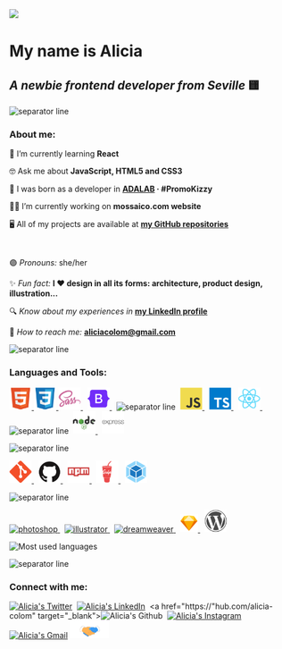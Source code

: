 <img src="https://static.wixstatic.com/media/e6f652_41d692d22638492f8827f946e393f2ab~mv2.gif" width="12%"/>

# My name is Alicia


## *A newbie frontend developer from Seville* 🟨

   <img src="https://via.placeholder.com/2/F5DF4D/000000?text=+" alt="separator line" width="84%" height="2"/>

### About me:

🌱 I’m currently learning **React**

🤓 Ask me about **JavaScript, HTML5 and CSS3**

🐥 I was born as a developer in **[ADALAB](https://github.com/Adalab) · #PromoKizzy**

👷‍♀️ I’m currently working on **mossaico.com website**

🖥️ All of my projects are available at **[my GitHub repositories](https://github.com/alicia-colom?tab=repositories)**
   
   </br>
   
🟣 *Pronouns:* she/her

✨ *Fun fact:* **I ❤️ design in all its forms: architecture, product design, illustration...**

🔍 *Know about my experiences in* **[my LinkedIn profile](https://www.linkedin.com/in/aliciacolomortega/)**

📨 *How to reach me:* **aliciacolom@gmail.com**

   <img src="https://via.placeholder.com/2/F5DF4D/000000?text=+" alt="separator line" width="84%" height="2"/>
   
### Languages and Tools:

   <a href="https://www.w3.org/html/" target="_blank"> <img src="https://raw.githubusercontent.com/devicons/devicon/master/icons/html5/html5-original.svg" alt="html5" width="40" height="40"/> </a> 
    <a href="https://www.w3schools.com/css/" target="_blank"> <img src="https://raw.githubusercontent.com/devicons/devicon/master/icons/css3/css3-original.svg" alt="css3" width="40" height="40"/> </a> 
    <a href="https://sass-lang.com" target="_blank"> <img src="https://raw.githubusercontent.com/devicons/devicon/master/icons/sass/sass-original.svg" alt="sass" width="40" height="40"/> </a> &nbsp;
  <a href="https://getbootstrap.com" target="_blank"> <img src="https://raw.githubusercontent.com/devicons/devicon/master/icons/bootstrap/bootstrap-plain.svg" alt="bootstrap" width="40" height="40"/> </a>&nbsp;
  <img src="https://pngimage.net/wp-content/uploads/2018/06/road-line-png-3.png" alt="separator line" height="40"/>&nbsp;
   <a href="https://developer.mozilla.org/en-US/docs/Web/JavaScript" target="_blank"> <img src="https://raw.githubusercontent.com/devicons/devicon/master/icons/javascript/javascript-original.svg" alt="javascript" width="40" height="40"/> </a> &nbsp;
    <a href="https://www.typescriptlang.org/" target="_blank"> <img src="https://raw.githubusercontent.com/devicons/devicon/master/icons/typescript/typescript-original.svg" alt="typescript" width="40" height="40"/> </a> &nbsp;
   <a href="https://reactjs.org/" target="_blank"> <img src="https://raw.githubusercontent.com/devicons/devicon/master/icons/react/react-original.svg" alt="react" width="40" height="40"/> </a> &nbsp;
  <img src="https://pngimage.net/wp-content/uploads/2018/06/road-line-png-3.png" alt="separator line" height="40"/>&nbsp;
    <a href="https://nodejs.org" target="_blank"> <img src="https://raw.githubusercontent.com/devicons/devicon/master/icons/nodejs/nodejs-original-wordmark.svg" alt="nodejs" width="40" height="40"/> </a> &nbsp;
      <a href="https://expressjs.com/es/" target="_blank"> <img src="https://raw.githubusercontent.com/devicons/devicon/master/icons/express/express-original-wordmark.svg" alt="expressjs" width="40" height="40"/> </a> 
      
  <img src="https://pngimage.net/wp-content/uploads/2018/06/road-line-png-3.png" alt="separator line" height="40"/>&nbsp;
 
 <a href="https://git-scm.com/" target="_blank"> <img src="https://github.com/devicons/devicon/blob/master/icons/git/git-original.svg" alt="git" width="40" height="40"/> </a> &nbsp;
  <a href="https://github.com/about" target="_blank"> <img src="https://raw.githubusercontent.com/devicons/devicon/master/icons/github/github-original.svg" alt="github" width="40" height="40"/> </a> &nbsp;
    <a href="https://www.npmjs.com/" target="_blank"> <img src="https://github.com/devicons/devicon/blob/master/icons/npm/npm-original-wordmark.svg" alt="npm" width="40" height="40"/> </a> &nbsp;
  <a href="https://gulpjs.com" target="_blank"> <img src="https://raw.githubusercontent.com/devicons/devicon/master/icons/gulp/gulp-plain.svg" alt="gulp" width="40" height="40"/> </a> &nbsp;
    <a href="https://webpack.js.org" target="_blank"> <img src="https://github.com/devicons/devicon/blob/master/icons/webpack/webpack-original.svg" alt="webpack" width="40" height="40"/></a>&nbsp;
 
  <img src="https://pngimage.net/wp-content/uploads/2018/06/road-line-png-3.png" alt="separator line" height="40"/>&nbsp;
  
  <a href="https://www.photoshop.com/en" target="_blank"> <img src="https://upload.wikimedia.org/wikipedia/commons/thumb/a/af/Adobe_Photoshop_CC_icon.svg/1200px-Adobe_Photoshop_CC_icon.svg.png" alt="photoshop" width="32"/> </a> &nbsp;
  <a href="https://www.adobe.com/in/products/illustrator.html" target="_blank"> <img src="https://upload.wikimedia.org/wikipedia/commons/thumb/f/fb/Adobe_Illustrator_CC_icon.svg/1051px-Adobe_Illustrator_CC_icon.svg.png" alt="illustrator" width="32"/> </a> &nbsp;
    <a href="https://www.adobe.com/es/products/dreamweaver.html" target="_blank"> <img src="https://upload.wikimedia.org/wikipedia/commons/thumb/7/75/Adobe_Dreamweaver_CC_icon.svg/1200px-Adobe_Dreamweaver_CC_icon.svg.png" alt="dreamweaver" width="32"/> </a> &nbsp;
  <a href="https://www.sketch.com/" target="_blank"> <img src="https://github.com/devicons/devicon/blob/master/icons/sketch/sketch-original.svg" alt="sketch" width="32"/> </a>  &nbsp;
  <a href="https://wordpress.com/es/" target="_blank"> <img src="https://github.com/devicons/devicon/blob/master/icons/wordpress/wordpress-plain.svg" alt="wordpress" width="40" height="40"/> </a>

![Most used languages](https://github-readme-stats.vercel.app/api/top-langs?username=alicia-colom&show_icons=true&locale=en&layout=compact)


  <img src="https://via.placeholder.com/2/F5DF4D/000000?text=+" alt="separator line" width="84%" height="2"/>
   
### Connect with me: 

  <a href="https://twitter.com/aliciacolom" target="_blank"><img alt="Alicia's Twitter" src="https://img.shields.io/badge/twitter-%231DA1F2.svg?&style=for-the-badge&logo=twitter&logoColor=white" /></a>&nbsp;
  <a href="https://linkedin.com/in/aliciacolomortega" target="_blank"><img alt="Alicia's LinkedIn" src="https://img.shields.io/badge/linkedin-%230077B5.svg?&style=for-the-badge&logo=linkedin&logoColor=white" /></a>&nbsp;
    <a href="https://"hub.com/alicia-colom" target="_blank"><img alt="Alicia's Github" src="https://img.shields.io/badge/GitHub-%2312100E.svg?&style=for-the-badge&logo=Github&logoColor=white" /></a>&nbsp;
  <a href="https://instagram.com/aliciacolom" target="_blank"><img alt="Alicia's Instagram" src="https://img.shields.io/badge/instagram-%23833AB4.svg?&style=for-the-badge&logo=instagram&logoColor=white" /></a>&nbsp;
  <a href="mailto:aliciacolom@gmail.com" target="_blank"><img alt="Alicia's Gmail" src="https://img.shields.io/badge/gmail-%23db4a39.svg?&style=for-the-badge&logo=gmail&logoColor=white" /></a>
  <a href="https://i.giphy.com/media/QBGfW8HqzXzYDojCqo/source.mp4" target="_blank"><img src="https://github.com/SatYu26/SatYu26/blob/master/Assets/Handshake.gif" height="32px" /></a>


<!--
 <img alt="A from Alicia" src="https://emojis.slackmojis.com/emojis/images/1481250592/1443/a.jpg?1481250592" width="32"/><img alt="L from Alicia" src="https://emojis.slackmojis.com/emojis/images/1481250733/1454/l.jpg?1481250733" width="32"/><img alt="I from Alicia" src="https://emojis.slackmojis.com/emojis/images/1481250618/1451/i.jpg?1481250618" width="32"/><img alt="C from Alicia" src="https://emojis.slackmojis.com/emojis/images/1481250615/1445/c.jpg?1481250615" width="32"/><img alt="I from Alicia" src="https://emojis.slackmojis.com/emojis/images/1481250618/1451/i.jpg?1481250618" width="32"/><img alt="A from Alicia" src="https://emojis.slackmojis.com/emojis/images/1481250592/1443/a.jpg?1481250592" width="32"/

<img src="https://emojis.slackmojis.com/emojis/images/1471045884/964/woman.gif?1471045884" width="40"/>
![My github stats](https://github-readme-stats.vercel.app/api?username=alicia-colom&show_icons=true&layout=compact&theme=yeblu)
![My contributions](https://github-readme-streak-stats.herokuapp.com/?user=alicia-colom&show_icons=true&layout=compact&theme=yeblu)
-->
